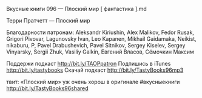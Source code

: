 Вкусные книги 096 — Плоский мир [ фантастика ].md

Терри Пратчетт — Плоский мир
    
Благодарности патронам:
Aleksandr Kiriushin, Alex Malikov, Fedor Rusak, Grigori Pivovar, Lagunovsky Ivan, Leo Kapanen, Mikhail Gaidamaka, Neikist, nikaburu, P, Pavel Drabushevich, Pavel Sitnikov, Sergey Kiselev, Sergey Vinyarsky, Sergii Zhuk, Vasiliy Galkin, Евгений Власов, Сёмочкин Максим 
 
Поддержи подкаст http://bit.ly/TAOPpatron
Подпишись в iTunes http://bit.ly/tastybooks
Скачай подкаст http://bit.ly/TastyBooks96mp3
    
твит:
«Плоский мир» уж очень хорош в оригинале #вкусныекниги http://bit.ly/TastyBooks96shared 

